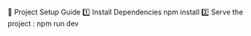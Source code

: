 🚀 Project Setup Guide
1️⃣ Install Dependencies
    npm install
2️⃣ Serve the project :
    npm run dev

